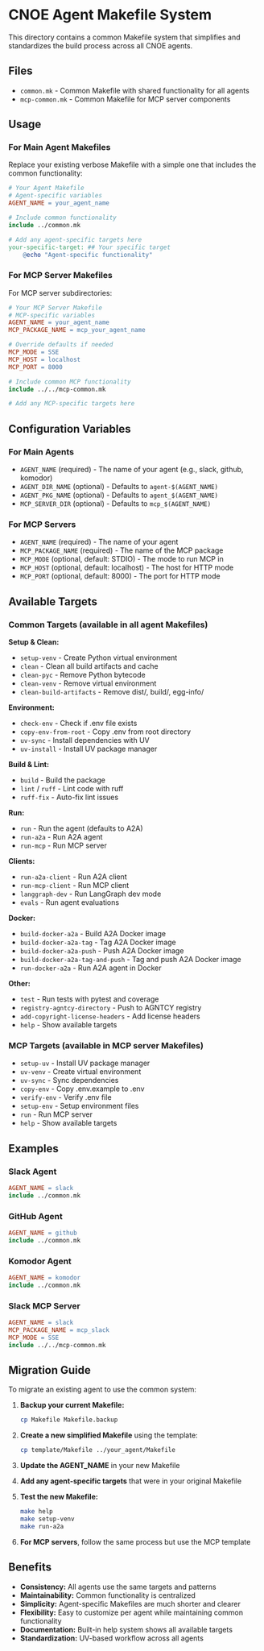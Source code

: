 # CNOE Agent Makefile System

This directory contains a common Makefile system that simplifies and standardizes the build process across all CNOE agents.

## Files

- `common.mk` - Common Makefile with shared functionality for all agents
- `mcp-common.mk` - Common Makefile for MCP server components

## Usage

### For Main Agent Makefiles

Replace your existing verbose Makefile with a simple one that includes the common functionality:

```makefile
# Your Agent Makefile
# Agent-specific variables
AGENT_NAME = your_agent_name

# Include common functionality
include ../common.mk

# Add any agent-specific targets here
your-specific-target: ## Your specific target
	@echo "Agent-specific functionality"
```

### For MCP Server Makefiles

For MCP server subdirectories:

```makefile
# Your MCP Server Makefile
# MCP-specific variables
AGENT_NAME = your_agent_name
MCP_PACKAGE_NAME = mcp_your_agent_name

# Override defaults if needed
MCP_MODE = SSE
MCP_HOST = localhost
MCP_PORT = 8000

# Include common MCP functionality
include ../../mcp-common.mk

# Add any MCP-specific targets here
```

## Configuration Variables

### For Main Agents

- `AGENT_NAME` (required) - The name of your agent (e.g., slack, github, komodor)
- `AGENT_DIR_NAME` (optional) - Defaults to `agent-$(AGENT_NAME)`
- `AGENT_PKG_NAME` (optional) - Defaults to `agent_$(AGENT_NAME)`
- `MCP_SERVER_DIR` (optional) - Defaults to `mcp_$(AGENT_NAME)`

### For MCP Servers

- `AGENT_NAME` (required) - The name of your agent
- `MCP_PACKAGE_NAME` (required) - The name of the MCP package
- `MCP_MODE` (optional, default: STDIO) - The mode to run MCP in
- `MCP_HOST` (optional, default: localhost) - The host for HTTP mode
- `MCP_PORT` (optional, default: 8000) - The port for HTTP mode

## Available Targets

### Common Targets (available in all agent Makefiles)

**Setup & Clean:**
- `setup-venv` - Create Python virtual environment
- `clean` - Clean all build artifacts and cache
- `clean-pyc` - Remove Python bytecode
- `clean-venv` - Remove virtual environment
- `clean-build-artifacts` - Remove dist/, build/, egg-info/

**Environment:**
- `check-env` - Check if .env file exists
- `copy-env-from-root` - Copy .env from root directory
- `uv-sync` - Install dependencies with UV
- `uv-install` - Install UV package manager

**Build & Lint:**
- `build` - Build the package
- `lint` / `ruff` - Lint code with ruff
- `ruff-fix` - Auto-fix lint issues

**Run:**
- `run` - Run the agent (defaults to A2A)
- `run-a2a` - Run A2A agent
- `run-mcp` - Run MCP server

**Clients:**
- `run-a2a-client` - Run A2A client
- `run-mcp-client` - Run MCP client
- `langgraph-dev` - Run LangGraph dev mode
- `evals` - Run agent evaluations

**Docker:**
- `build-docker-a2a` - Build A2A Docker image
- `build-docker-a2a-tag` - Tag A2A Docker image
- `build-docker-a2a-push` - Push A2A Docker image
- `build-docker-a2a-tag-and-push` - Tag and push A2A Docker image
- `run-docker-a2a` - Run A2A agent in Docker

**Other:**
- `test` - Run tests with pytest and coverage
- `registry-agntcy-directory` - Push to AGNTCY registry
- `add-copyright-license-headers` - Add license headers
- `help` - Show available targets

### MCP Targets (available in MCP server Makefiles)

- `setup-uv` - Install UV package manager
- `uv-venv` - Create virtual environment
- `uv-sync` - Sync dependencies
- `copy-env` - Copy .env.example to .env
- `verify-env` - Verify .env file
- `setup-env` - Setup environment files
- `run` - Run MCP server
- `help` - Show available targets

## Examples

### Slack Agent
```makefile
AGENT_NAME = slack
include ../common.mk
```

### GitHub Agent
```makefile
AGENT_NAME = github
include ../common.mk
```

### Komodor Agent
```makefile
AGENT_NAME = komodor
include ../common.mk
```

### Slack MCP Server
```makefile
AGENT_NAME = slack
MCP_PACKAGE_NAME = mcp_slack
MCP_MODE = SSE
include ../../mcp-common.mk
```

## Migration Guide

To migrate an existing agent to use the common system:

1. **Backup your current Makefile:**
   ```bash
   cp Makefile Makefile.backup
   ```

2. **Create a new simplified Makefile** using the template:
   ```bash
   cp template/Makefile ../your_agent/Makefile
   ```

3. **Update the AGENT_NAME** in your new Makefile

4. **Add any agent-specific targets** that were in your original Makefile

5. **Test the new Makefile:**
   ```bash
   make help
   make setup-venv
   make run-a2a
   ```

6. **For MCP servers**, follow the same process but use the MCP template

## Benefits

- **Consistency:** All agents use the same targets and patterns
- **Maintainability:** Common functionality is centralized
- **Simplicity:** Agent-specific Makefiles are much shorter and clearer
- **Flexibility:** Easy to customize per agent while maintaining common functionality
- **Documentation:** Built-in help system shows all available targets
- **Standardization:** UV-based workflow across all agents
